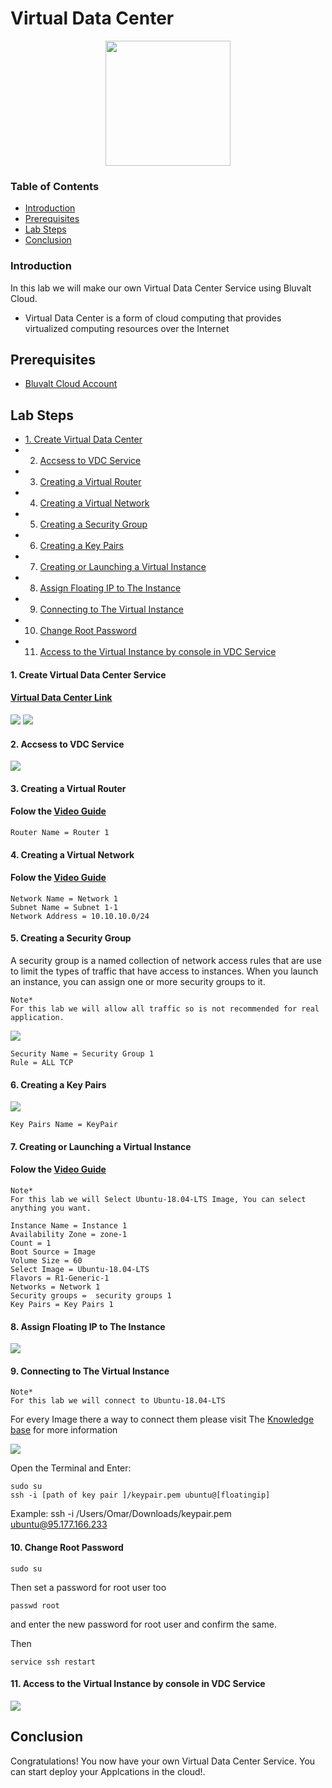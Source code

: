 # Virtual Data Center

 <p align="center">
  <img src='images/vdc.png ' width="200" />
</p>


### Table of Contents
* [Introduction](#introduction)
* [Prerequisites](#prerequisites)
* [Lab Steps](#lab-steps)
* [Conclusion](#conclusion)

### Introduction
In this lab we will make our own Virtual Data Center Service using Bluvalt Cloud.
* Virtual Data Center
 is a form of cloud computing that provides virtualized computing resources over the Internet


## Prerequisites
* [Bluvalt Cloud Account](https://cloud.bluvalt.com/#/register "Bluvalt Cloud")
 

## Lab Steps
* [1. Create Virtual Data Center](#1.-create-virtual-data-center-service)
* 2. [Accsess to VDC Service](#2.-accsess-to-vdc-service)
* 3. [Creating a Virtual Router](#3.-creating-a-virtual-router)
* 4. [Creating a Virtual Network](#4.-creating-a-virtual-network)
* 5. [Creating a Security Group](#5.-creating-a-security-group)
* 6. [Creating a Key Pairs](#6.-creating-a-key-pairs)
* 7. [Creating or Launching a Virtual Instance](#7.-creating-or-launching-a-virtual-instance)
* 8. [Assign Floating IP to The Instance](#8.-assign-floating-ip-to-the-instance)
* 9. [Connecting to The Virtual Instance](#9.-connecting-to-the-virtual-instance)
* 10. [Change Root Password](#10.-change-root-password)
* 11. [Access to the Virtual Instance by console in VDC Service](#11.-access-to-the-virtual-instance-by-console-in-vdc-service)


#### 1. Create Virtual Data Center Service
#### [Virtual Data Center Link ](https://cloud.bluvalt.com/#/virtual-data-center/ "Virtual Data Center Link")

![](images/vdc1.gif)
![](images/vdc2.gif)
#### 2. Accsess to VDC Service 
![](images/vdc3.gif)

#### 3. Creating a Virtual Router 
#### Folow the [Video Guide](https://kb.bluvalt.com/uploads/Create_router.mp4 "Video Guide")

```
Router Name = Router 1
```

#### 4. Creating a Virtual Network 
#### Folow the [Video Guide](https://kb.bluvalt.com/uploads/create_network.mp4 "Video Guide")
```
Network Name = Network 1
Subnet Name = Subnet 1-1
Network Address = 10.10.10.0/24
```


#### 5. Creating a Security Group
A security group is a named collection of network access rules that are use to limit the types of traffic that have access to instances. When you launch an instance, you can assign one or more security groups to it. 

```
Note*
For this lab we will allow all traffic so is not recommended for real application.
```
![](images/vdc4.gif)

 ```
 Security Name = Security Group 1
 Rule = ALL TCP
 ```

#### 6. Creating a Key Pairs
![](images/vdc5.gif)
```
Key Pairs Name = KeyPair
```

#### 7. Creating or Launching a Virtual Instance 
#### Folow the [Video Guide](https://youtu.be/Z7Q5n6i7dHI "Video Guide")

```
Note*
For this lab we will Select Ubuntu-18.04-LTS Image, You can select anything you want.
```

```
Instance Name = Instance 1
Availability Zone = zone-1
Count = 1
Boot Source = Image
Volume Size = 60
Select Image = Ubuntu-18.04-LTS
Flavors = R1-Generic-1
Networks = Network 1
Security groups =  security groups 1
Key Pairs = Key Pairs 1 
```


#### 8. Assign Floating IP to The Instance 
![](images/vdc6.gif)

#### 9. Connecting to The Virtual Instance  
```
Note*
For this lab we will connect to Ubuntu-18.04-LTS
```
For every Image there a way to connect them please visit The [Knowledge base](https://kb.bluvalt.com/ "Knowledge base") for more information

![](images/vdc7.gif)

Open the Terminal and Enter:
```
sudo su 
ssh -i [path of key pair ]/keypair.pem ubuntu@[floatingip] 
```
Example: ssh -i /Users/Omar/Downloads/keypair.pem ubuntu@95.177.166.233

#### 10. Change Root Password
```
sudo su 
```
Then set a password for root user too

```
passwd root
```
and enter the new password for root user and confirm the same.

Then
```
service ssh restart  
```

#### 11. Access to the Virtual Instance by console in VDC Service
![](images/vdc8.gif)


## Conclusion 
Congratulations! You now have your own Virtual Data Center Service. You can start deploy your Applcations in the cloud!.

